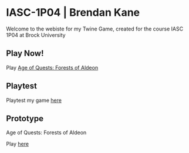 # IASC-1P04 | Brendan Kane

Welcome to the webiste for my Twine Game, created for the course IASC 1P04 at Brock University

## Play Now!

Play [Age of Quests: Forests of Aldeon](AgeofQuests_ForestsofAldeon_FinalGame/final_build/AgeofQuests_ForestsofAldeon.html)

## Playtest

Playtest my game [here](playtest/playtest)

## Prototype

Age of Quests: Forests of Aldeon 

Play [here](AgeofQuests_ForestsofAldeon/final_build/AgeofQuests_ForestsofAldeon_FinalBuild_2021_Oct31.html)

